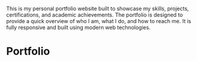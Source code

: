This is my personal portfolio website built to showcase my skills, projects, certifications, and academic achievements. The portfolio is designed to provide a quick overview of who I am, what I do, and how to reach me. It is fully responsive and built using modern web technologies.

# Portfolio
